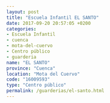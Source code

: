 ```yaml
---
layout: post
title: "Escuela Infantil EL SANTO"
date: 2017-09-20 20:57:05 +0200
categories:
- Escuela Infantil
- cuenca
- mota-del-cuervo
- Centro público
- guarderia
name: "EL SANTO"
province: "Cuenca"
location: "Mota del Cuervo"
code: "16009593"
type: "Centro público"
permalink: /guarderias/el-santo.html
---
```


